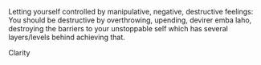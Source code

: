 Letting yourself controlled by manipulative, negative, destructive feelings: You should be destructive by overthrowing, upending, devirer emba laho, destroying the barriers to your unstoppable self which has several layers/levels behind achieving that.

Clarity